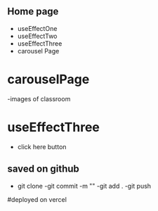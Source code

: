 ## Home page

- useEffectOne
- useEffectTwo
- useEffectThree
- carousel Page

# carouselPage
-images of classroom

# useEffectThree

- click here button

## saved on github

- git clone
-git commit -m ""
-git add .
   -git push

#deployed on vercel